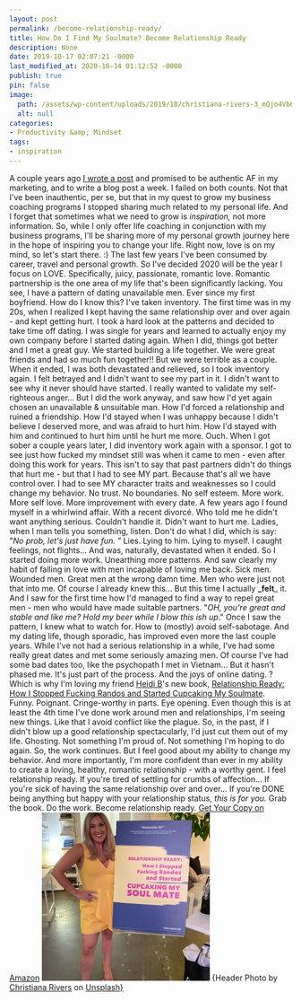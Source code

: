 ```yaml
---
layout: post
permalink: /become-relationship-ready/
title: How Do I Find My Soulmate? Become Relationship Ready
description: None
date: 2019-10-17 02:07:21 -0000
last_modified_at: 2020-10-14 01:12:52 -0000
publish: true
pin: false
image:
  path: /assets/wp-content/uploads/2019/10/christiana-rivers-3_mQjo4Vb6A-unsplash-copy.jpg
  alt: null
categories:
- Productivity &amp; Mindset
tags:
- inspiration
---
```

A couple years ago [I wrote a post](https://katebagoy.com/online-marketing-tips/) and promised to be authentic AF in my marketing, and to write a blog post a week. I failed on both counts. Not that I've been inauthentic, per se, but that in my quest to grow my business coaching programs I stopped sharing much related to my personal life. And I forget that sometimes what we need to grow is _inspiration,_ not more information. So, while I only offer life coaching in conjunction with my business programs, I'll be sharing more of my personal growth journey here in the hope of inspiring you to change your life. Right now, love is on my mind, so let's start there. :) The last few years I've been consumed by career, travel and personal growth. So I've decided 2020 will be the year I focus on LOVE. Specifically, juicy, passionate, romantic love. Romantic partnership is the one area of my life that's been significantly lacking. You see, I have a pattern of dating unavailable men. Ever since my first boyfriend. How do I know this? I've taken inventory. The first time was in my 20s, when I realized I kept having the same relationship over and over again - and kept getting hurt. I took a hard look at the patterns and decided to take time off dating. I was single for years and learned to actually enjoy my own company before I started dating again. When I did, things got better and I met a great guy. We started building a life together. We were great friends and had so much fun together!! But we were terrible as a couple. When it ended, I was both devastated and relieved, so I took inventory again. I felt betrayed and I didn't want to see my part in it. I didn't want to see why it never should have started. I really wanted to validate my self-righteous anger... But I did the work anyway, and saw how I'd yet again chosen an unavailable & unsuitable man. How I'd forced a relationship and ruined a friendship. How I'd stayed when I was unhappy because I didn't believe I deserved more, and was afraid to hurt him. How I'd stayed with him and continued to hurt him until he hurt me more. Ouch. When I got sober a couple years later, I did inventory work again with a sponsor. I got to see just how fucked my mindset still was when it came to men - even after doing this work for years. This isn't to say that past partners didn't do things that hurt me - but that I had to see MY part. Because that's all we have control over. I had to see MY character traits and weaknesses so I could change my behavior. No trust. No boundaries. No self esteem. More work. More self love. More improvement with every date. A few years ago I found myself in a whirlwind affair. With a recent divorcé. Who told me he didn't want anything serious. Couldn't handle it. Didn't want to hurt me. Ladies, when I man tells you something, listen. Don't do what I did, which is say: "_No prob, let's just have fun._ " Lies. Lying to him. Lying to myself. I caught feelings, not flights... And was, naturally, devastated when it ended. So I started doing more work. Unearthing more patterns. And saw clearly my habit of falling in love with men incapable of loving me back. Sick men. Wounded men. Great men at the wrong damn time. Men who were just not that into me. Of course I already knew this... But this time I actually **_felt**_ it. And I saw for the first time how I'd managed to find a way to repel great men - men who would have made suitable partners. "_OH, you're great and stable and like me? Hold my beer while I blow this ish up_." Once I saw the pattern, I knew what to watch for. How to (mostly) avoid self-sabotage. And my dating life, though sporadic, has improved even more the last couple years. While I've not had a serious relationship in a while, I've had some really great dates and met some seriously amazing men. Of course I've had some bad dates too, like the psychopath I met in Vietnam... But it hasn't phased me. It's just part of the process. And the joys of online dating. ? Which is why I'm loving my friend [Heidi B](https://www.heidibcoaching.com/)'s new book, [Relationship Ready: How I Stopped Fucking Randos and Started Cupcaking My Soulmate](https://amzn.to/2po36o2). Funny. Poignant. Cringe-worthy in parts. Eye opening. Even though this is at least the 4th time I've done work around men and relationships, I'm seeing new things. Like that I avoid conflict like the plague. So, in the past, if I didn't blow up a good relationship spectacularly, I'd just cut them out of my life. Ghosting. Not something I'm proud of. Not something I'm hoping to do again. So, the work continues. But I feel good about my ability to change my behavior. And more importantly, I'm more confident than ever in my ability to create a loving, healthy, romantic relationship - with a worthy gent. I feel relationship ready. If you're tired of settling for crumbs of affection... If you're sick of having the same relationship over and over... If you're DONE being anything but happy with your relationship status, _this is for you._ Grab the book. Do the work. Become relationship ready. [Get Your Copy on Amazon](https://amzn.to/2po36o2) [![](/assets/wp-content/uploads/2019/10/Heidi-Busche-Relationship-Ready-300x300.jpeg)](https://amzn.to/2po36o2) {Header Photo by [Christiana Rivers](https://unsplash.com/@christiana?utm_source=unsplash&utm_medium=referral&utm_content=creditCopyText) on [Unsplash}](https://unsplash.com/?utm_source=unsplash&utm_medium=referral&utm_content=creditCopyText)
